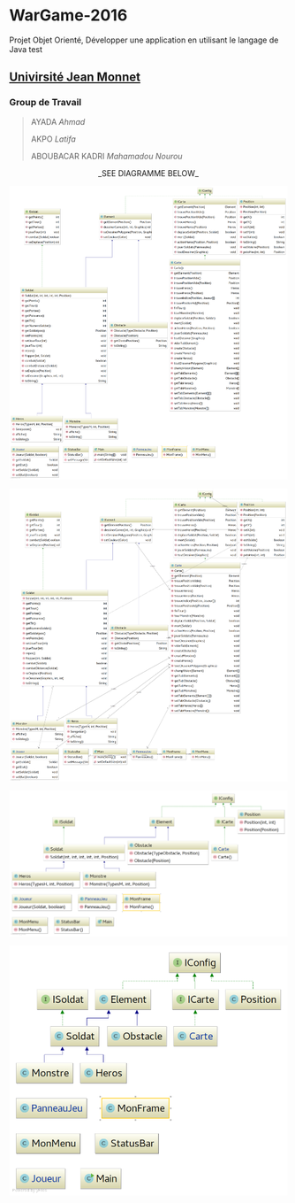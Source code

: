 # WarGame-2016
Projet Objet Orienté, Développer une application en utilisant  le langage  de Java
test

## [Univirsité Jean Monnet](http://www.univ-st-etienne.fr)

### Group de Travail

> AYADA _Ahmad_
>
> AKPO _Latifa_
>
> ABOUBACAR KADRI _Mahamadou Nourou_
<center>
_SEE DIAGRAMME BELOW_


![UML1](https://github.com/Java-ujm-2016/WarGame-2016/blob/master/WarGAMEDiagrammeUML/diagramWargeme.png)

![UML2](https://github.com/Java-ujm-2016/WarGame-2016/blob/master/WarGAMEDiagrammeUML/diagrame_with_dep.png)

![UML3](https://github.com/Java-ujm-2016/WarGame-2016/blob/master/WarGAMEDiagrammeUML/diagramSansMethode.png?raw=true)

![UML4](https://github.com/Java-ujm-2016/WarGame-2016/blob/developer/WarGAMEDiagrammeUML/diagramWargemeSimple.png)

</center>
